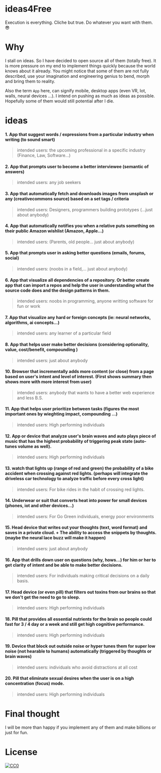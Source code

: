 # ideas4Free
Execution is everything. Cliche but true. Do whatever you want with them. :sunglasses:

# Why
I stall on ideas. So I have decided to open source all of them (totally free). It is more pressure on my end to implement things quickly because the world knows about it already. You might notice that some of them are not fully described, use your imagination and engineering genius to bend, morph and bring them to reality.

Also the term `App` here, can signify mobile, desktop apps (even VR, Iot, walls, neural devices ...). I intend on pushing as much as ideas as possible. Hopefully some of them would still potential after I die.


# ideas

#### 1. App that suggest words / expressions from a particular industry when writing (to sound smart)

> intended users: the upcoming professional in a specific industry (Finance, Law, Software...)

#### 2. App that prompts user to become a better interviewee (semantic of answers)

> intended users: any job seekers

#### 3. App that automatically fetch and downloads images from unsplash or any (creativecommons source) based on a set tags / criteria

> intended users: Designers, programmers building prototypes (...just about anybody)

#### 4. App that automatically notifies you when a relative puts something on their public Amazon wishlist (Amazon, Apple...)

> intended users: (Parents, old people... just about anybody)

#### 5. App that prompts user in asking better questions (emails, forums, social)

> intended users: (noobs in a field,... just about anybody)

#### 6. App that visualize all dependencies of a repository. Or better create app that can import a repos and help the user in understanding what the source code does and the design patterns in them.

> intended users: noobs in programming, anyone writting software for fun or work

#### 7. App that visualize any hard or foreign concepts (ie: neural networks, algorithms, ai concepts...)

> intended users: any learner of a particular field

#### 8. App that helps user make better decisions (considering optionality, value, cost/benefit, compounding )

> intended users: just about anybody

#### 10. Browser that incrementally adds more content (or close) from a page based on user's intent and level of interest. (First shows summary then shows more with more interest from user)

> intended users: anybody that wants to have a better web experience and less B.S.

#### 11. App that helps user prioritize between tasks (figures the most important ones by wieghting impact, compounding ...)

> intended users: High performing individuals

#### 12. App or device that analyze user's brain waves and auto plays piece of music that has the highest probability of triggering peak state (auto-tunes volume as well).

> intended users: High performing individuals

#### 13. watch that lights up (range of red and green) the probability of a bike accident when crossing against red lights. (perhaps will integrate the driveless car technology to analyze traffic before every cross light)

> intended users: For bike rides in the habit of crossing red lights.

#### 14. Underwear or suit that converts heat into power for small devices (phones, iot and other devices...)

> intended users: For Go Green individuals, energy poor environments

#### 15. Head device that writes out your thoughts (text, word format) and saves in a private cloud. + The ability to access the snippets by thoughts. (maybe the neural lace buzz will make it happen)

> intended users: just about anybody

#### 16. App that drills down user on questions (why, hows...) for him or her to get clarity of intent and be able to make better decisions.

> intended users: For individuals making critical decisions on a daily basis.

#### 17. Head device (or even pill) that filters out toxins from our brains so that we don't get the need to go to sleep.

> intended users: High performing individuals

#### 18. Pill that provides all essential nutrients for the brain so people could fast for 3 / 4 day or a week and still get high cognitive performance.  

> intended users: High performing individuals

#### 19. Device that block out outside noise or hyper tunes them for super low noise (not hearable to humans) automatically (triggered by thoughts or brain waves)

> intended users: individuals who avoid distractions at all cost

#### 20. Pill that eliminate sexual desires when the user is on a high concentration (focus) mode.

> intended users: High performing individuals

# Final thought
I will be more than happy if you implement any of them and make billions or just for fun.

# License
[![CC0](http://mirrors.creativecommons.org/presskit/buttons/88x31/svg/cc-zero.svg)](https://creativecommons.org/publicdomain/zero/1.0/)
